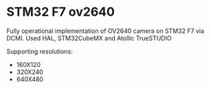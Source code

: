 # STM32 F7 ov2640
Fully operational implementation of OV2640 camera on STM32 F7 via DCMI. Used HAL, STM32CubeMX and Atollic TrueSTUDIO

Supporting resolutions:
  - 160X120
  - 320X240
  - 640X480 
  
  
